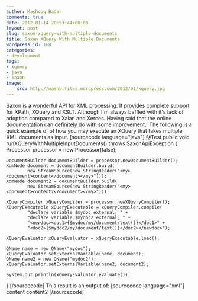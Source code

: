 ```yaml
---
author: Mashooq Badar
comments: true
date: 2012-01-14 20:53:44+00:00
layout: post
slug: saxon-xquery-with-multiple-documents
title: Saxon XQuery With Multiple Documents
wordpress_id: 168
categories:
- development
tags:
- xquery
- java
- saxon
image:
    src: http://mashb.files.wordpress.com/2012/01/xquery.jpg
---
```


Saxon is a wonderful API for XML processing. It provides complete support for XPath, XQuery and XSLT. Although I'm always baffled with it's lack of adoption compared to Xalan and Xerces. Having said that the online documentation can definitely do with some improvement.  The following is a quick example of of how you may execute an XQuery that takes multiple XML documents as input.
[sourcecode language="java"]
@Test
public void runXQueryWithMultipleInputDocuments() throws SaxonApiException {
    Processor processor = new Processor(false);

    DocumentBuilder documentBuilder = processor.newDocumentBuilder();
    XdmNode document = documentBuilder.build(
            new StreamSource(new StringReader("<my><document>content</document></my>")));
    XdmNode document2 = documentBuilder.build(
            new StreamSource(new StringReader("<my><document>content2</document></my>")));

    XQueryCompiler xQueryCompiler = processor.newXQueryCompiler();
    XQueryExecutable xQueryExecutable = xQueryCompiler.compile(
            "declare variable $mydoc external; " +
            "declare variable $mydoc2 external; " +
            "<newdoc><doc1>{$mydoc/my/document/text()}</doc1>" +
            "<doc2>{$mydoc2/my/document/text()}</doc2></newdoc>");

    XQueryEvaluator xQueryEvaluator = xQueryExecutable.load();

    QName name = new QName("mydoc");
    xQueryEvaluator.setExternalVariable(name, document);
    QName name2 = new QName("mydoc2");
    xQueryEvaluator.setExternalVariable(name2, document2);

    System.out.println(xQueryEvaluator.evaluate());
}
[/sourcecode]
This result is an output of:
[sourcecode language="xml"]
  <newdoc>
   <doc1>content</doc1>
   <doc2>content2</doc2>
</newdoc>
[/sourcecode]
